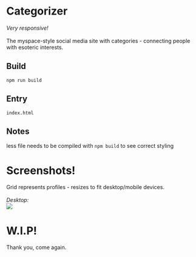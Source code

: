 # Categorizer
_Very responsive!_<br><br>
The myspace-style social media site with categories - connecting people with esoteric interests.

## Build

`npm run build`

## Entry
`index.html`

## Notes
less file needs to be compiled with `npm build` to see correct styling

# Screenshots!
Grid represents profiles - resizes to fit desktop/mobile devices.<br><br>
*Desktop:* <br>
<img src="https://i.ibb.co/5k7V8Zq/Screen-Shot-2022-01-08-at-8-18-16-PM.png">


# W.I.P!
Thank you, come again.